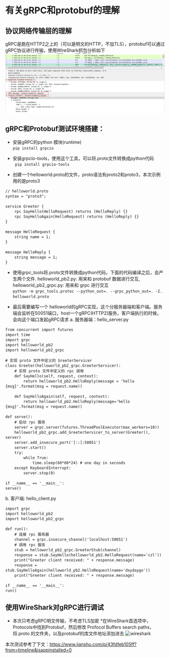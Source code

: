 # 有关gRPC和protobuf的理解

## 协议网络传输层的理解
gRPC是跑在HTTP2之上的（可以是明文的HTTP，不加TLS），protobuf可以通过gRPC协议进行传输，使用WireShark抓包分析如下
![demo](./img/protobuf_grpc_wireshark_demo.jpg)

## gRPC和Protobuf测试环境搭建：

* 安装gRPC的python 模块(runtime)  
``` pip install grpcio ``` 

* 安装grpcio-tools，使用这个工具，可以将.proto文件转换成python代码  
``` pip install grpcio-tools```  

* 创建一个helloworld.proto的文件，proto语法有proto2和proto3，本次示例用的是proto3  

```
// helloworld.proto
syntax = "proto3";

service Greeter {
    rpc SayHello(HelloRequest) returns (HelloReply) {}
    rpc SayHelloAgain(HelloRequest) returns (HelloReply) {}
}

message HelloRequest {
    string name = 1;
}

message HelloReply {
    string message = 1;
}
```

* 使用grpc_tools将.proto文件转换成python代码，下面的代码编译之后，会产生两个文件.  helloworld_pb2.py: 用来和 protobuf 数据进行交互, helloworld_pb2_grpc.py: 用来和 grpc 进行交互  
``` python -m grpc_tools.protoc --python_out=. --grpc_python_out=. -I. helloworld.proto ```

* 最后需要编写一个 helloworld的gRPC实现，这个分服务器端和客户端。服务端会监听在50051端口，host一个gRPC(HTTP2)服务，客户端执行的时候，会向这个端口发起gRPC请求
a. 服务器端：hello_server.py  
``` 
from concurrent import futures
import time
import grpc
import helloworld_pb2
import helloworld_pb2_grpc

# 实现 proto 文件中定义的 GreeterServicer
class Greeter(helloworld_pb2_grpc.GreeterServicer):
    # 实现 proto 文件中定义的 rpc 调用
    def SayHello(self, request, context):
        return helloworld_pb2.HelloReply(message = 'hello {msg}'.format(msg = request.name))

    def SayHelloAgain(self, request, context):
        return helloworld_pb2.HelloReply(message='hello {msg}'.format(msg = request.name))

def serve():
    # 启动 rpc 服务
    server = grpc.server(futures.ThreadPoolExecutor(max_workers=10))
    helloworld_pb2_grpc.add_GreeterServicer_to_server(Greeter(), server)
    server.add_insecure_port('[::]:50051')
    server.start()
    try:
        while True:
            time.sleep(60*60*24) # one day in seconds
    except KeyboardInterrupt:
        server.stop(0)

if __name__ == '__main__':
serve()
```

b.	客户端: hello_client.py  
```
import grpc
import helloworld_pb2
import helloworld_pb2_grpc

def run():
    # 连接 rpc 服务器
    channel = grpc.insecure_channel('localhost:50051')
    # 调用 rpc 服务
    stub = helloworld_pb2_grpc.GreeterStub(channel)
    response = stub.SayHello(helloworld_pb2.HelloRequest(name='czl'))
    print("Greeter client received: " + response.message)
    response = stub.SayHelloAgain(helloworld_pb2.HelloRequest(name='daydaygo'))
    print("Greeter client received: " + response.message)

if __name__ == '__main__':
run()
```

## 使用WireShark对gRPC进行调试

* 本次只考虑gRPC明文传输，不考虑TLS加密
*在WireShark首选项中，Protocols中找到Protobuf，然后修改 Profocol Buffers search paths，将.proto 的文件夹，以及protobuf的库文件地址添加进去
![wireshark](./img/wireshark_protobuf.jpg)

本次测试参考了下文：https://www.jianshu.com/p/43fdfeb105ff?from=timeline&isappinstalled=0

